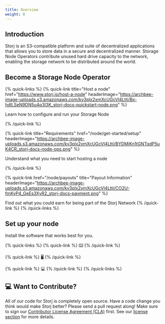 ```yaml
---
title: Overview
weight: 0
---
```


## Introduction

Storj is an S3-compatible platform and suite of decentralized applications that allows you to store data in a secure and decentralized manner. Storage Node Operators contribute unused hard drive capacity to the network, enabling the storage network to be distributed around the world.&#x20;

## Become a Storage Node Operator&#x20;

{% quick-links %}
{% quick-link title="Host a node" href="https://www.storj.io/host-a-node" headerImage="https://archbee-image-uploads.s3.amazonaws.com/kv3plx2xmXcUGcVl4Lttj/Bx-hdlLSeN9DN5u4q3I3K_storj-docs-quickstart-node.png" %}

Learn how to configure and run your Storage Node

{% /quick-link %}

{% quick-link title="Requirements" href="/node/get-started/setup" headerImage="https://archbee-image-uploads.s3.amazonaws.com/kv3plx2xmXcUGcVl4Lttj/BYDMiKn1tGNTqdP5uK4CR_storj-docs-node-ops.png" %}

Understand what you need to start hosting a node

{% /quick-link %}

{% quick-link href="/node/payouts" title="Payout Information" headerImage="https://archbee-image-uploads.s3.amazonaws.com/kv3plx2xmXcUGcVl4Lttj/CO2U-fmKyP4_GeEs3XyR2_storj-docs-payment.png" %}

Find out what you could earn for being part of the Storj Network
{% /quick-link %}
{% /quick-links %}

## Set up your node

Install the software that works best for you.

{% quick-links %}
{% quick-link %}
⌨️ [](docId:oYWv1yri9PgUlcbT6s-9l)[](docId:rz3s9lC3qAQHYSl37ngBN) &#x20;
{% /quick-link %}

{% quick-link %}
🖥 [](docId:5shJebpS3baWj6LDV5ANQ)&#x20;
{% /quick-link %}

{% quick-link %}
💻 [](docId:N-dnnf7HhHcOaavvXjplw)&#x20;
{% /quick-link %}
{% /quick-links %}

## 💻 Want to Contribute?&#x20;

All of our code for Storj is completely open source. Have a code change you think would make Storj better? Please send a pull request along! Make sure to sign our [Contributor License Agreement (CLA)](https://docs.google.com/forms/d/e/1FAIpQLSdVzD5W8rx-J_jLaPuG31nbOzS8yhNIIu4yHvzonji6NeZ4ig/viewform) first. See our [license section](https://github.com/storj/storj#license) for more details.
